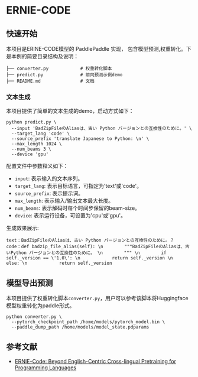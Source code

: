 # ERNIE-CODE

## 快速开始

本项目是ERINE-CODE模型的 PaddlePaddle 实现， 包含模型预测,权重转化。下是本例的简要目录结构及说明：

```text
├── converter.py            # 权重转化脚本
├── predict.py              # 前向预测示例demo
├── README.md               # 文档
```

### 文本生成

本项目提供了简单的文本生成的demo，启动方式如下：

```shell
python predict.py \
  --input 'BadZipFileのAliasは、古い Python バージョンとの互換性のために。' \
  --target_lang 'code' \
  --source_prefix 'translate Japanese to Python: \n' \
  --max_length 1024 \
  --num_beams 3 \
  --device 'gpu'
```

配置文件中参数释义如下：
- `input`: 表示输入的文本序列。
- `target_lang`: 表示目标语言，可指定为'text'或'code'。
- `source_prefix`: 表示提示词。
- `max_length`: 表示输入/输出文本最大长度。
- `num_beams`: 表示解码时每个时间步保留的beam-size。
- `device`: 表示运行设备，可设置为'cpu'或'gpu'。


生成效果展示:
```text
text：BadZipFileのAliasは、古い Python バージョンとの互換性のために。？
code：def badzip_file_alias(self): \n        """BadZipFileのAliasは、古いPython バージョンとの互換性のために。 \n        """ \n        if self._version == \'1.0\': \n            return self._version \n        else: \n            return self._version
```

## 模型导出预测

本项目提供了权重转化脚本`converter.py`，用户可以参考该脚本将Huggingface模型权重转化为paddle形式。

```"shell
python converter.py \
  --pytorch_checkpoint_path /home/models/pytorch_model.bin \
  --paddle_dump_path /home/models/model_state.pdparams
```

## 参考文献
- [ERNIE-Code: Beyond English-Centric Cross-lingual Pretraining for Programming Languages](https://arxiv.org/abs/2212.06742)
